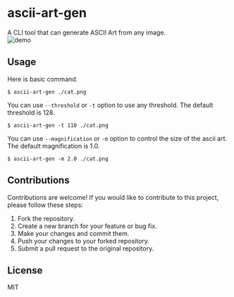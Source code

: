 # ascii-art-gen

A CLI tool that can generate ASCII Art from any image.  
![demo](https://github.com/ayanami77/ascii-art-gen/assets/107479598/1246092b-11d6-4a2f-a16c-e9afbcf0ec92)

## Usage

Here is basic command.

```
$ ascii-art-gen ./cat.png
```

You can use `--threshold` or `-t` option to use any threshold. The default threshold is 128.

```
$ ascii-art-gen -t 110 ./cat.png
```

You can use `--magnification` or `-m` option to control the size of the ascii art. The default magnification is 1.0.

```
$ ascii-art-gen -m 2.0 ./cat.png
```

## Contributions

Contributions are welcome! If you would like to contribute to this project, please follow these steps:

1. Fork the repository.
2. Create a new branch for your feature or bug fix.
3. Make your changes and commit them.
4. Push your changes to your forked repository.
5. Submit a pull request to the original repository.

## License

MIT

